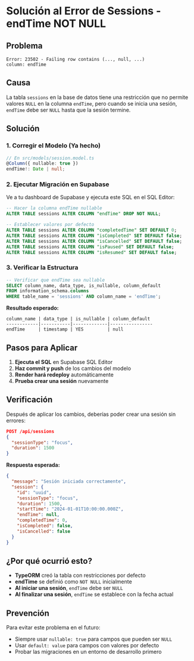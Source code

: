 # Solución al Error de Sessions - endTime NOT NULL

## Problema
```
Error: 23502 - Failing row contains (..., null, ...)
column: endTime
```

## Causa
La tabla `sessions` en la base de datos tiene una restricción que no permite valores `NULL` en la columna `endTime`, pero cuando se inicia una sesión, `endTime` debe ser `NULL` hasta que la sesión termine.

## Solución

### 1. Corregir el Modelo (Ya hecho)
```typescript
// En src/models/session.model.ts
@Column({ nullable: true })
endTime!: Date | null;
```

### 2. Ejecutar Migración en Supabase

Ve a tu dashboard de Supabase y ejecuta este SQL en el SQL Editor:

```sql
-- Hacer la columna endTime nullable
ALTER TABLE sessions ALTER COLUMN "endTime" DROP NOT NULL;

-- Establecer valores por defecto
ALTER TABLE sessions ALTER COLUMN "completedTime" SET DEFAULT 0;
ALTER TABLE sessions ALTER COLUMN "isCompleted" SET DEFAULT false;
ALTER TABLE sessions ALTER COLUMN "isCancelled" SET DEFAULT false;
ALTER TABLE sessions ALTER COLUMN "isPaused" SET DEFAULT false;
ALTER TABLE sessions ALTER COLUMN "isResumed" SET DEFAULT false;
```

### 3. Verificar la Estructura
```sql
-- Verificar que endTime sea nullable
SELECT column_name, data_type, is_nullable, column_default 
FROM information_schema.columns 
WHERE table_name = 'sessions' AND column_name = 'endTime';
```

**Resultado esperado:**
```
column_name | data_type | is_nullable | column_default
------------|-----------|-------------|----------------
endTime     | timestamp | YES         | null
```

## Pasos para Aplicar

1. **Ejecuta el SQL** en Supabase SQL Editor
2. **Haz commit y push** de los cambios del modelo
3. **Render hará redeploy** automáticamente
4. **Prueba crear una sesión** nuevamente

## Verificación

Después de aplicar los cambios, deberías poder crear una sesión sin errores:

```json
POST /api/sessions
{
  "sessionType": "focus",
  "duration": 1500
}
```

**Respuesta esperada:**
```json
{
  "message": "Sesión iniciada correctamente",
  "session": {
    "id": "uuid",
    "sessionType": "focus",
    "duration": 1500,
    "startTime": "2024-01-01T10:00:00.000Z",
    "endTime": null,
    "completedTime": 0,
    "isCompleted": false,
    "isCancelled": false
  }
}
```

## ¿Por qué ocurrió esto?

- **TypeORM** creó la tabla con restricciones por defecto
- **endTime** se definió como `NOT NULL` inicialmente
- **Al iniciar una sesión**, `endTime` debe ser `NULL`
- **Al finalizar una sesión**, `endTime` se establece con la fecha actual

## Prevención

Para evitar este problema en el futuro:
- Siempre usar `nullable: true` para campos que pueden ser `NULL`
- Usar `default: value` para campos con valores por defecto
- Probar las migraciones en un entorno de desarrollo primero 